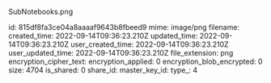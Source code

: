 SubNotebooks.png

id: 815df8fa3ce04a8aaaaf9643b8fbeed9
mime: image/png
filename: 
created_time: 2022-09-14T09:36:23.210Z
updated_time: 2022-09-14T09:36:23.210Z
user_created_time: 2022-09-14T09:36:23.210Z
user_updated_time: 2022-09-14T09:36:23.210Z
file_extension: png
encryption_cipher_text: 
encryption_applied: 0
encryption_blob_encrypted: 0
size: 4704
is_shared: 0
share_id: 
master_key_id: 
type_: 4